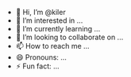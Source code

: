 - 👋 Hi, I’m @kiler
- 👀 I’m interested in ...
- 🌱 I’m currently learning ...
- 💞️ I’m looking to collaborate on ...
- 📫 How to reach me ...
- 😄 Pronouns: ...
- ⚡ Fun fact: ...

<!---
vitto/vitto is a ✨ special ✨ repository because its `README.md` (this file) appears on your GitHub profile.
You can click the Preview link to take a look at your changes.
--->
